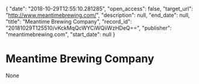 {
  "date": "2018-10-29T12:55:10.281285", 
  "open_access": false, 
  "target_url": "http://www.meantimebrewing.com/", 
  "description": null, 
  "end_date": null, 
  "title": "Meantime Brewing Company", 
  "record_id": "20181029T125510/vKckMqQcWYCiWQiiWzHDeQ==", 
  "publisher": "meantimebrewing.com", 
  "start_date": null
}

# Meantime Brewing Company

None
